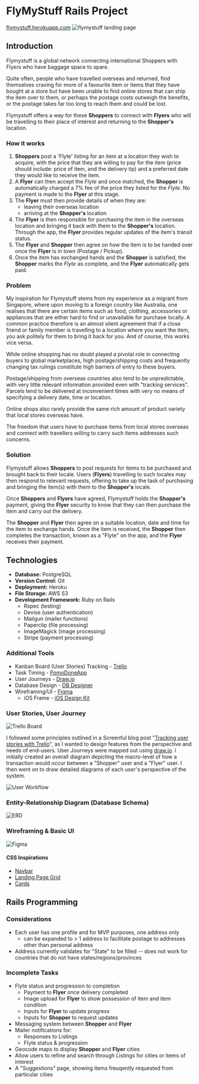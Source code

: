 # FlyMyStuff Rails Project
[flymystuff.herokuapp.com](flymystuff.herokuapp.com)
![flymystuff landing page](/docs/img/flymystuff.png)
## Introduction
Flymystuff is a global network connecting international Shoppers with Flyers who have baggage space to spare.

Quite often, people who have travelled overseas and returned, find themselves craving for more of a favourite item or items that they have bought at a store but have been unable to find online stores that can ship the item over to them, or perhaps the postage costs outweigh the benefits, or the postage takes far too long to reach them and could be lost. 

Flymystuff offers a way for these **Shoppers** to connect with **Flyers** who will be travelling to their place of interest and returning to the **Shopper's** location. 

### How it works
1. **Shoppers** post a 'Flyte' listing for an item at a location they wish to acquire, with the price that they are willing to pay for the item (price should include: price of item, and the delivery tip) and a preferred date they would like to receive the item.
2. A **Flyer** can then accept the *Flyte* and once matched, the **Shopper** is automatically charged a 7% fee of the price they listed for the *Flyte*. No payment is made to the **Flyer** at this stage.
3. The **Flyer** must then provide details of when they are:
    * leaving their overseas location
    * arriving at the **Shopper's** location
3. The **Flyer** is then responsible for purchasing the item in the overseas location and bringing it back with them to the **Shopper's** location. Through the app, the **Flyer** provides regular updates of the item's transit status.
4. The **Flyer** and **Shopper** then agree on how the item is to be handed over once the **Flyer** is in town (Postage / Pickup).
5. Once the item has exchanged hands and the **Shopper** is satisfied, the **Shopper** marks the *Flyte* as complete, and the **Flyer** automatically gets paid.

### Problem
My inspiration for Flymystuff stems from my experience as a migrant from Singapore, where upon moving to a foreign country like Australia, one realises that there are certain items such as food, clothing, accessories or appliances that are either hard to find or unavailable for purchase locally. A common practice therefore is an almost silent agreement that if a close friend or family member is travelling to a location where you want the item, you ask politely for them to bring it back for you. And of course, this works vice versa.

While online shopping has no doubt played a pivotal role in connecting buyers to global marketplaces, high postage/shipping costs and frequently changing tax rulings constitute high barriers of entry to these buyers. 

Postage/shipping from overseas countries also tend to be unpredictable, with very little relevant information provided even with "tracking services". Parcels tend to be delivered at inconvenient times with very no means of specifying a delivery date, time or location.

Online shops also rarely provide the same rich amount of product variety that local stores overseas have. 

The freedom that users have to purchase items from local stores overseas and connect with travellers willing to carry such items addresses such concerns.

### Solution
Flymystuff allows **Shoppers** to post requests for items to be purchased and brought back to their locale. Users (**Flyers**) travelling to such locales may then respond to relevant requests, offering to take up the task of purchasing and bringing the item(s) with them to the **Shopper's** locale.

Once **Shoppers** and **Flyers** have agreed, Flymystuff holds the **Shopper's** payment, giving the **Flyer** security to know that they can then purchase the item and carry out the delivery.

The **Shopper** and **Flyer** then agree on a suitable location, date and time for the item to exchange hands. Once the item is received, the **Shopper** then completes the transaction, known as a "Flyte" on the app, and the **Flyer** receives their payment.

## Technologies
* **Database:** PostgreSQL
* **Version Control:** Git
* **Deployment:** Heroku
* **File Storage:** AWS S3
* **Development Framework:** Ruby on Rails
    * Rspec (testing)
    * Devise (user authentication)
    * Mailgun (mailer functions)
    * Paperclip (file processing)
    * ImageMagick (image processing)
    * Stripe (payment processing)
### Additional Tools
* Kanban Board (User Stories) Tracking - [Trello](https://trello.com/) 
* Task Timing - [PomoDoneApp](pomodoneapp.com)
* User Journeys - [Draw.io](https://www.draw.io)
* Database Design - [DB Designer](dbdesigner.net)
* Wireframing/UI - [Figma](figma.com)
    * iOS Frame - [iOS Design Kit](https://iosdesignkit.io/ios-11-gui/)
### User Stories, User Journey
![Trello Board](docs/img/Trello.png)

I followed some principles outlined in a Screenful blog post "[Tracking user stories with Trello](https://screenful.com/blog/tracking-user-stories-with-trello)", as I wanted to design features from the perspective and needs of end-users.
User Journeys were mapped out using [draw.io](https://www.draw.io). I initially created an overall diagram depicting the macro-level of how a transaction would occur between a "Shopper" user and a "Flyer" user.
I then went on to draw detailed diagrams of each user's perspective of the system.

![User Workflow](docs/img/user_workflow.png)

### Entity-Relationship Diagram (Database Schema)
![ERD](docs/img/erd.png)

### Wireframing & Basic UI
![Figma](docs/img/figma.png)
#### CSS Inspirations
* [Navbar](https://codepen.io/matthew-tanner/pen/rvOxEB)
* [Landing Page Grid](https://codepen.io/zayncollege/pen/rpWrpP)
* [Cards](https://codepen.io/cssgirl/pen/NGKgrM)

## Rails Programming
### Considerations
* Each user has one profile and for MVP purposes, one address only
    * can be expanded to > 1 address to facilitate postage to addresses other than personal address
* Address currently validates for "State" to be filled -- does not work for countries that do not have states/regions/provinces

### Incomplete Tasks
* Flyte status and progression to completion
    * Payment to **Flyer** once delivery completed
    * Image upload for **Flyer** to show possession of item and item condition
    * Inputs for **Flyer** to update progress
    * Inputs for **Shopper** to request updates
* Messaging system between **Shopper** and **Flyer**
* Mailer notifications for:
    * Responses to Listings
    * Flyte status & progression
* Geocode maps to display **Shopper** and **Flyer** cities
* Allow users to refine and search through Listings for cities or items of interest
* A "Suggestions" page, showing items freuqently requested from particular cities
